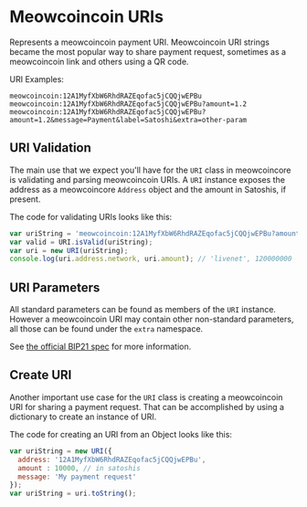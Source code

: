 # Meowcoincoin URIs
Represents a meowcoincoin payment URI. Meowcoincoin URI strings became the most popular way to share payment request, sometimes as a meowcoincoin link and others using a QR code.

URI Examples:

```
meowcoincoin:12A1MyfXbW6RhdRAZEqofac5jCQQjwEPBu
meowcoincoin:12A1MyfXbW6RhdRAZEqofac5jCQQjwEPBu?amount=1.2
meowcoincoin:12A1MyfXbW6RhdRAZEqofac5jCQQjwEPBu?amount=1.2&message=Payment&label=Satoshi&extra=other-param
```

## URI Validation
The main use that we expect you'll have for the `URI` class in meowcoincore is validating and parsing meowcoincoin URIs. A `URI` instance exposes the address as a meowcoincore `Address` object and the amount in Satoshis, if present.

The code for validating URIs looks like this:

```javascript
var uriString = 'meowcoincoin:12A1MyfXbW6RhdRAZEqofac5jCQQjwEPBu?amount=1.2';
var valid = URI.isValid(uriString);
var uri = new URI(uriString);
console.log(uri.address.network, uri.amount); // 'livenet', 120000000
```

## URI Parameters
All standard parameters can be found as members of the `URI` instance. However a meowcoincoin URI may contain other non-standard parameters, all those can be found under the `extra` namespace.

See [the official BIP21 spec](https://github.com/bitcoin/bips/blob/master/bip-0021.mediawiki) for more information.

## Create URI
Another important use case for the `URI` class is creating a meowcoincoin URI for sharing a payment request. That can be accomplished by using a dictionary to create an instance of URI.

The code for creating an URI from an Object looks like this:

```javascript
var uriString = new URI({
  address: '12A1MyfXbW6RhdRAZEqofac5jCQQjwEPBu',
  amount : 10000, // in satoshis
  message: 'My payment request'
});
var uriString = uri.toString();
```
